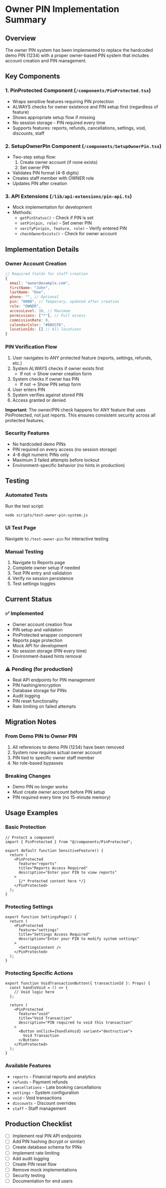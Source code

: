 # Owner PIN Implementation Summary

## Overview
The owner PIN system has been implemented to replace the hardcoded demo PIN (1234) with a proper owner-based PIN system that includes account creation and PIN management.

## Key Components

### 1. PinProtected Component (`/components/PinProtected.tsx`)
- Wraps sensitive features requiring PIN protection
- ALWAYS checks for owner existence and PIN setup first (regardless of feature)
- Shows appropriate setup flow if missing
- No session storage - PIN required every time
- Supports features: reports, refunds, cancellations, settings, void, discounts, staff

### 2. SetupOwnerPin Component (`/components/SetupOwnerPin.tsx`)
- Two-step setup flow:
  1. Create owner account (if none exists)
  2. Set owner PIN
- Validates PIN format (4-8 digits)
- Creates staff member with OWNER role
- Updates PIN after creation

### 3. API Extensions (`/lib/api-extensions/pin-api.ts`)
- Mock implementation for development
- Methods:
  - `getPinStatus()` - Check if PIN is set
  - `setPin(pin, role)` - Set owner PIN
  - `verifyPin(pin, feature, role)` - Verify entered PIN
  - `checkOwnerExists()` - Check for owner account

## Implementation Details

### Owner Account Creation
```javascript
// Required fields for staff creation
{
  email: "owner@example.com",
  firstName: "John",
  lastName: "Doe",
  phone: "", // Optional
  pin: "0000", // Temporary, updated after creation
  role: "OWNER",
  accessLevel: 10, // Maximum
  permissions: ["*"], // Full access
  commissionRate: 0,
  calendarColor: "#8B5CF6",
  locationIds: [] // All locations
}
```

### PIN Verification Flow
1. User navigates to ANY protected feature (reports, settings, refunds, etc.)
2. System ALWAYS checks if owner exists first
   - If not → Show owner creation form
3. System checks if owner has PIN
   - If not → Show PIN setup form
4. User enters PIN
5. System verifies against stored PIN
6. Access granted or denied

**Important**: The owner/PIN check happens for ANY feature that uses PinProtected, not just reports. This ensures consistent security across all protected features.

### Security Features
- No hardcoded demo PINs
- PIN required on every access (no session storage)
- 4-8 digit numeric PINs only
- Maximum 3 failed attempts before lockout
- Environment-specific behavior (no hints in production)

## Testing

### Automated Tests
Run the test script:
```bash
node scripts/test-owner-pin-system.js
```

### UI Test Page
Navigate to `/test-owner-pin` for interactive testing

### Manual Testing
1. Navigate to Reports page
2. Complete owner setup if needed
3. Test PIN entry and validation
4. Verify no session persistence
5. Test settings toggles

## Current Status

### ✅ Implemented
- Owner account creation flow
- PIN setup and validation
- PinProtected wrapper component
- Reports page protection
- Mock API for development
- No session storage (PIN every time)
- Environment-based hints removal

### ⚠️ Pending (for production)
- Real API endpoints for PIN management
- PIN hashing/encryption
- Database storage for PINs
- Audit logging
- PIN reset functionality
- Rate limiting on failed attempts

## Migration Notes

### From Demo PIN to Owner PIN
1. All references to demo PIN (1234) have been removed
2. System now requires actual owner account
3. PIN tied to specific owner staff member
4. No role-based bypasses

### Breaking Changes
- Demo PIN no longer works
- Must create owner account before PIN setup
- PIN required every time (no 15-minute memory)

## Usage Examples

### Basic Protection
```tsx
// Protect a component
import { PinProtected } from "@/components/PinProtected";

export default function SensitiveFeature() {
  return (
    <PinProtected 
      feature="reports"
      title="Reports Access Required"
      description="Enter your PIN to view reports"
    >
      {/* Protected content here */}
    </PinProtected>
  );
}
```

### Protecting Settings
```tsx
export function SettingsPage() {
  return (
    <PinProtected 
      feature="settings"
      title="Settings Access Required"
      description="Enter your PIN to modify system settings"
    >
      <SettingsContent />
    </PinProtected>
  );
}
```

### Protecting Specific Actions
```tsx
export function VoidTransactionButton({ transactionId }: Props) {
  const handleVoid = () => {
    // Void logic here
  };

  return (
    <PinProtected 
      feature="void"
      title="Void Transaction"
      description="PIN required to void this transaction"
    >
      <Button onClick={handleVoid} variant="destructive">
        Void Transaction
      </Button>
    </PinProtected>
  );
}
```

### Available Features
- `reports` - Financial reports and analytics
- `refunds` - Payment refunds
- `cancellations` - Late booking cancellations
- `settings` - System configuration
- `void` - Void transactions
- `discounts` - Discount overrides
- `staff` - Staff management

## Production Checklist
- [ ] Implement real PIN API endpoints
- [ ] Add PIN hashing (bcrypt or similar)
- [ ] Create database schema for PINs
- [ ] Implement rate limiting
- [ ] Add audit logging
- [ ] Create PIN reset flow
- [ ] Remove mock implementations
- [ ] Security testing
- [ ] Documentation for end users